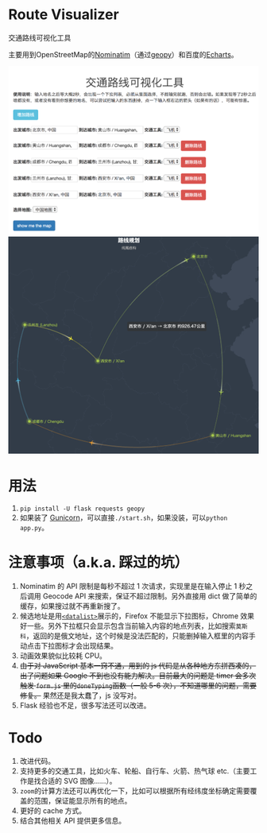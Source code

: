 # Route Visualizer

交通路线可视化工具

主要用到OpenStreetMap的[Nominatim](http://wiki.openstreetmap.org/wiki/Nominatim)（通过[geopy](https://github.com/geopy/geopy)）和百度的[Echarts](http://echarts.baidu.com/demo.html#geo-lines)。

![input](input.png)
![result](result.png)

# 用法

1. `pip install -U flask requests geopy`
2. 如果装了 [Gunicorn](http://gunicorn.org/)，可以直接`./start.sh`，如果没装，可以`python app.py`。

# 注意事项（a.k.a. 踩过的坑）

1. Nominatim 的 API 限制是每秒不超过 1 次请求，实现里是在输入停止 1 秒之后调用 Geocode API 来搜索，保证不超过限制。另外直接用 dict 做了简单的缓存，如果搜过就不再重新搜了。
2. 候选地址是用[`<datalist>`](https://www.w3schools.com/tags/tag_datalist.asp)展示的，Firefox 不能显示下拉图标，Chrome 效果好一些。另外下拉框只会显示包含当前输入内容的地点列表，比如搜索`莫斯科`，返回的是俄文地址，这个时候是没法匹配的，只能删掉输入框里的内容手动点击下拉图标才会出现结果。
3. 动画效果貌似比较耗 CPU。
4. ~~由于对 JavaScript 基本一窍不通，用到的 js 代码是从各种地方东拼西凑的，出了问题如果 Google 不到也没有能力解决。目前最大的问题是 timer 会多次触发 `form.js` 里的`doneTyping`函数（一般 5-6 次），不知道哪里的问题，需要修复。~~ 果然还是我太蠢了，js 没写对。
5. Flask 经验也不足，很多写法还可以改进。

# Todo
1. 改进代码。
2. 支持更多的交通工具，比如火车、轮船、自行车、火箭、热气球 etc.（主要工作是找合适的 SVG 图像……）。
3. `zoom`的计算方法还可以再优化一下，比如可以根据所有经纬度坐标确定需要覆盖的范围，保证能显示所有的地点。
4. 更好的 cache 方式。
5. 结合其他相关 API 提供更多信息。
